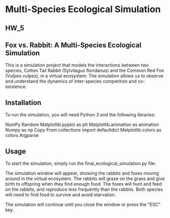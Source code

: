 # Multi-Species Ecological Simulation
## HW_5

## Fox vs. Rabbit: A Multi-Species Ecological Simulation

This is a simulation project that models the interactions between two species, Cotton Tail Rabbit (Sylvilagus floridanus) and the Common Red Fox (Vulpes vulpes), in a virtual ecosystem. The simulation allows us to observe and understand the dynamics of inter-species competition and co-existence.

## Installation
To run the simulation, you will need Python 3 and the following libraries:

NumPy
Random
Matplotlib.pyplot as plt
Matplotlib.animation as animation
Numpy as np
Copy
From collections import defaultdict
Matplotlib.colors as colors
Argparse

## Usage
To start the simulation, simply run the final_ecological_simulation.py file:

The simulation window will appear, showing the rabbits and foxes moving around in the virtual ecosystem. The rabbits will graze on the grass and give birth to offspring when they find enough food. The foxes will hunt and feed on the rabbits, and reproduce less frequently than the rabbits. Both species will need to find food to survive and avoid starvation.

The simulation will continue until you close the window or press the "ESC" key.
